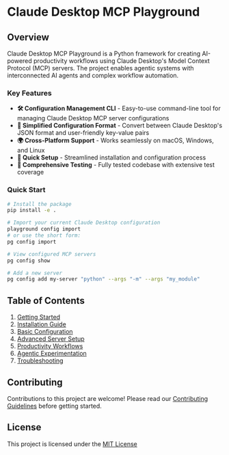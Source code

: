 # Claude Desktop MCP Playground

## Overview

Claude Desktop MCP Playground is a Python framework for creating AI-powered productivity workflows using Claude Desktop's Model Context Protocol (MCP) servers. The project enables agentic systems with interconnected AI agents and complex workflow automation.

### Key Features

- **🛠️ Configuration Management CLI** - Easy-to-use command-line tool for managing Claude Desktop MCP server configurations
- **🔄 Simplified Configuration Format** - Convert between Claude Desktop's JSON format and user-friendly key-value pairs
- **🌍 Cross-Platform Support** - Works seamlessly on macOS, Windows, and Linux
- **🚀 Quick Setup** - Streamlined installation and configuration process
- **🧪 Comprehensive Testing** - Fully tested codebase with extensive test coverage

### Quick Start

```bash
# Install the package
pip install -e .

# Import your current Claude Desktop configuration
playground config import
# or use the short form:
pg config import

# View configured MCP servers
pg config show

# Add a new server
pg config add my-server "python" --args "-m" --args "my_module"
```

## Table of Contents

1. [Getting Started](docs/01-getting-started.md)
2. [Installation Guide](docs/02-installation.md)
3. [Basic Configuration](docs/03-basic-configuration.md)
4. [Advanced Server Setup](docs/04-advanced-setup.md)
5. [Productivity Workflows](docs/05-productivity-workflows.md)
6. [Agentic Experimentation](docs/06-agentic-experimentation.md)
7. [Troubleshooting](docs/07-troubleshooting.md)

## Contributing

Contributions to this project are welcome! Please read our [Contributing Guidelines](CONTRIBUTING.md) before getting started.

## License

This project is licensed under the [MIT License](LICENSE.md)
